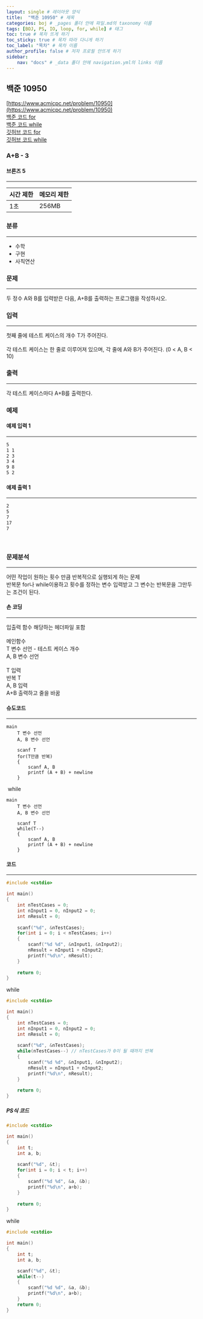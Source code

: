 ```yaml
---
layout: single # 레이아웃 양식
title:  "백준 10950" # 제목
categories: boj # _pages 폴더 안에 파일.md의 taxonomy 이름
tags: [BOJ, PS, IO, loop, for, while] # 태그
toc: true # 목차 뜨게 하기
toc_sticky: true # 목차 따라 다니게 하기
toc_label: "목차" # 목차 이름
author_profile: false # 저자 프로필 안뜨게 하기
sidebar:
    nav: "docs" # _data 폴더 안에 navigation.yml의 links 이름
---
```


## 백준 10950

[https://www.acmicpc.net/problem/10950](https://www.acmicpc.net/problem/10950)  
[백준 코드 for](https://www.acmicpc.net/source/99621748)  
[백준 코드 while](https://www.acmicpc.net/source/99622343)  
[깃허브 코드 for](https://github.com/programbaam/boj/blob/main/boj10950/boj10950.cpp)  
[깃허브 코드 while](https://github.com/programbaam/boj/blob/main/boj10950/boj10950-2.cpp)  

### A+B - 3
#### 브론즈 5
---

| 시간 제한 | 메모리 제한 |
| ----- | ------ |
| 1초    | 256MB  |

### 분류
---
- 수학
- 구현
- 사칙연산
### 문제
---
두 정수 A와 B를 입력받은 다음, A+B를 출력하는 프로그램을 작성하시오.  
### 입력
---
첫째 줄에 테스트 케이스의 개수 T가 주어진다.  
<br>
각 테스트 케이스는 한 줄로 이루어져 있으며, 각 줄에 A와 B가 주어진다. (0 < A, B < 10)  
### 출력
---
각 테스트 케이스마다 A+B를 출력한다.  
### 예제
#### 예제 입력 1
---
```cmd
5
1 1
2 3
3 4
9 8
5 2
```
#### 예제 출력 1
---
```cmd
2
5
7
17
7
```
​

### 문제분석
---
어떤 작업이 원하는 횟수 만큼 반복적으로 실행되게 하는 문제  
반복문 for나 while이용하고 횟수를 정하는 변수 입력받고 그 변수는 반복문을 그만두는 조건이 된다.  
#### 손 코딩
---
입출력 함수 해당하는 헤더파일 포함  
<br>
메인함수  
T 변수 선언 - 테스트 케이스 개수  
A, B 변수 선언  
<br>
T 입력  
반복 T  
	A, B 입력  
	A+B 출력하고 줄을 바꿈  
#### 슈도코드
---
```pseudocode
main
	T 변수 선언
	A, B 변수 선언
	
	scanf T
	for(T만큼 반복)
	{
		scanf A, B
		printf (A + B) + newline
	}
```
​
while
```pseudocode
main
	T 변수 선언
	A, B 변수 선언
	
	scanf T
	while(T--)
	{
		scanf A, B
		printf (A + B) + newline
	}
```

#### 코드
---
```c++
#include <cstdio>

int main()
{
	int nTestCases = 0;
	int nInput1 = 0, nInput2 = 0;
	int nResult = 0;
	
	scanf("%d", &nTestCases);
	for(int i = 0; i < nTestCases; i++)
	{
		scanf("%d %d", &nInput1, &nInput2);
		nResult = nInput1 + nInput2;
		printf("%d\n", nResult);
	}
	
	return 0;
}
```

while
```cpp
#include <cstdio>

int main()
{
	int nTestCases = 0;
	int nInput1 = 0, nInput2 = 0;
	int nResult = 0;
	
	scanf("%d", &nTestCases);
	while(nTestCases--) // nTestCases가 0이 될 때까지 반복
	{
		scanf("%d %d", &nInput1, &nInput2);
		nResult = nInput1 + nInput2;
		printf("%d\n", nResult);
	}
	
	return 0;
}
```


##### PS식 코드
```cpp
#include <cstdio>

int main()
{
	int t;
	int a, b;
	
	scanf("%d", &t);
	for(int i = 0; i < t; i++)
	{
		scanf("%d %d", &a, &b);
		printf("%d\n", a+b);
	}
	
	return 0;
}
```

while
```cpp
#include <cstdio>

int main()
{
    int t;
    int a, b;

    scanf("%d", &t);
    while(t--)
    {
        scanf("%d %d", &a, &b);
        printf("%d\n", a+b);
    }
    return 0;
}
```
